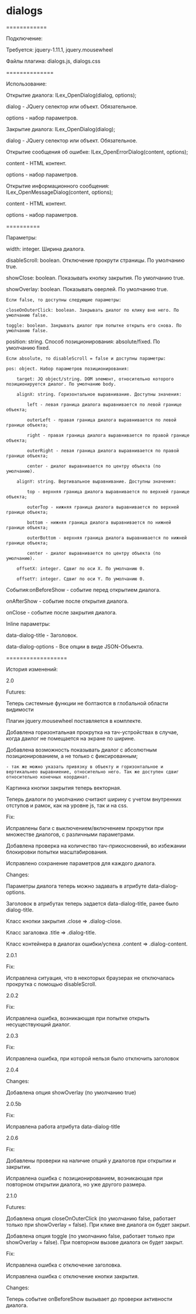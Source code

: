 # dialogs

============

Подключение:

Требуется: jquery-1.11.1, jquery.mousewheel

Файлы плагина: dialogs.js, dialogs.css

==============


Использование:

<div class="ilex-dialog" id="dialogID"></div>


Открытие диалога: ILex_OpenDialog(dialog, options);

dialog - JQuery селектор или объект. Обязательное.

options - набор параметров.


Закрытие диалога: ILex_OpenDialog(dialog);

dialog - JQuery селектор или объект. Обязательное.

Открытие сообщения об ошибке: ILex_OpenErrorDialog(content, options);

content - HTML контент.

options - набор параметров.


Открытие информационного сообщения: ILex_OpenMessageDialog(content, options);

content - HTML контент.

options - набор параметров.


==========

Параметры:

width: integer. Ширина диалога.

disableScroll: boolean. Отключение прокрути страницы. По умолчанию true.

showClose: boolean. Показывать кнопку закрытия. По умолчанию true.

showOverlay: boolean. Показывать оверлей. По умолчанию true.

    Если false, то доступны следующие параметры:
    
    closeOnOuterClick: boolean. Закрывать диалог по клику вне него. По умолчанию false.
    
    toggle: boolean. Закрывать диалог при попытке открыть его снова. По умолчанию false.
    
position: string. Способ позиционирования: absolute/fixed. По умолчанию fixed.

    Если absolute, то disableScroll = false и доступны параметры:
    
    pos: object. Набор параметров позиционирования:
    
        target: JQ object/string. DOM элемент, относительно которого позиционируется диалог. По умолчанию body.
        
        alignX: string. Горизонтальное выравнивание. Доступны значения:
        
            left - левая граница диалога выравнивается по левой границе объекта;
            
            outerLeft - правая граница диалога выравнивается по левой границе объекта;
            
            right - правая граница диалога выравнивается по правой границе объекта;
            
            outerRight - левая граница диалога выравнивается по правой границе объекта;
            
            center - диалог выравнивается по центру объекта (по умолчанию).
            
        alignY: string. Вертивальное выравнивание. Доступны значения:
        
            top - верхняя граница диалога выравнивается по верхней границе объекта;
            
            outerTop - нижняя граница диалога выравнивается по верхней границе объекта;
            
            bottom - нижняя граница диалога выравнивается по нижней границе объекта;
            
            outerBottom - верхняя граница диалога выравнивается по нижней границе объекта;
            
            center - диалог выравнивается по центру объекта (по умолчанию).
            
        offsetX: integer. Сдвиг по оси X. По умолчанию 0.
        
        offsetY: integer. Сдвиг по оси Y. По умолчанию 0.
        
        
        
События:onBeforeShow - событие перед открытием диалога.

onAfterShow - событие после открытия диалога.

onClose - событие после закрытия диалога.



Inline параметры:

data-dialog-title - Заголовок.

data-dialog-options - Все опции в виде JSON-Объекта.



==================

История изменений:

2.0

Futures:

Теперь системные функции не болтаются в глобальной области видимости

Плагин jquery.mousewheel поставляется в комплекте.

Добавлена горизонтальная прокрутка на тач-устройствах в случае, когда даилог не помещается на экране по ширине.

Добавлена возможность показывать диалог с абсолютным позиционированием, а не только с фиксированным;

    - так же можно указать привязку в объекту и горизонтальное и вертикальнео выравниение, относительно него. Так же доступен сдвиг относительно конечных координат.
    
Картинка кнопки закрытия теперь векторная.

Теперь диалоги по умолчанию считают ширину с учетом внутренних отступов и рамок, как на уровне js, так и на css.

Fix:

Исправлены баги с выключением/включением прокрутки при множестве диалогов, с различными параметрами.

Добавлена проверка на количество тач-прикосновений, во избежании блокировки попытки масштабирования.

Исправлено сохранение параметров для каждого диалога.

Changes:

Параметры диалога теперь можно задавать в атрибуте data-dialog-options.

Заголовок в атрибутах теперь задается data-dialog-title, ранее было dialog-title.

Класс кнопки закрытия .close => .dialog-close.

Класс загаловка .title => .dialog-title.


Класс контейнера в диалогах ошибки/успеха .content => .dialog-content.



2.0.1

Fix:

Исправлена ситуация, что в некоторых браузерах не отключалась прокрутка с помощью disableScroll.



2.0.2

Fix:

Исправлена ошибка, возникающая при попытке открыть несуществующий диалог.


2.0.3

Fix:

Исправлена ошибка, при которой нельзя было отключить заголовок


2.0.4

Changes:

Добавлена опция showOverlay (по умолчанию true)


2.0.5b

Fix: 

Исправлена работа атрибута data-dialog-title



2.0.6

Fix:

Добавлены проверки на наличие опций у диалогов при открытии и закрытии.

Исправлена ошибка с позиционированием, возникающая при повторном открытии диалога, но уже другого размера.



2.1.0

Futures:

Добавлена опция closeOnOuterClick (по умолчанию false, работает только при showOverlay = false). При клике вне диалога он будет закрыт.

Добавлена опция toggle (по умолчанию false, работает только при showOverlay = false). При повторном вызове диалога он будет закрыт.

Fix:

Исправлена ошибка с отключение заголовка.

Исправлена ошибка с отключение кнопки закрытия.

Changes:

Теперь событие onBeforeShow вызывает до проверки активности диалога.
